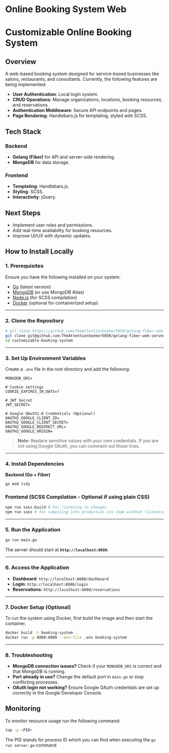 # Online Booking System Web

# Customizable Online Booking System  

## Overview  
A web-based booking system designed for service-based businesses like salons, restaurants, and consultants. Currently, the following features are being implemented:  

- **User Authentication**: Local login system.  
- **CRUD Operations**: Manage organizations, locations, booking resources, and reservations.  
- **Authentication Middleware**: Secure API endpoints and pages.  
- **Page Rendering**: Handlebars.js for templating, styled with SCSS.  

## Tech Stack  

### Backend  
- **Golang (Fiber)** for API and server-side rendering.  
- **MongoDB** for data storage.  

### Frontend  
- **Templating**: Handlebars.js.  
- **Styling**: SCSS.  
- **Interactivity**: jQuery.  

## Next Steps  
- Implement user roles and permissions.  
- Add real-time availability for booking resources.  
- Improve UI/UX with dynamic updates. 

## How to Install Locally

### 1. Prerequisites  
Ensure you have the following installed on your system:  
- [Go](https://go.dev/dl/) (latest version)  
- [MongoDB](https://www.mongodb.com/try/download/community) (or use MongoDB Atlas)  
- [Node.js](https://nodejs.org/) (for SCSS compilation)  
- [Docker](https://www.docker.com/) (optional for containerized setup)  

---

### 2. Clone the Repository  
```sh
# git clone https://github.com/TheAttentionSeeker5050/golang-fiber-web-server-4-online-booking-system.git
git clone git@github.com:TheAttentionSeeker5050/golang-fiber-web-server-4-online-booking-system.git
cd customizable-booking-system
```

---

### 3. Set Up Environment Variables  
Create a `.env` file in the root directory and add the following:  

```env
MONGODB_URI=

# Cookie settings
COOKIE_EXPIRES_IN_DAYS=7

# JWT Secret
JWT_SECRET=

# Google OAuth2.0 Credentials (Optional)
OAUTH2_GOOGLE_CLIENT_ID=
OAUTH2_GOOGLE_CLIENT_SECRET=
OAUTH2_GOOGLE_REDIRECT_URL=
OAUTH2_GOOGLE_ORIGIN=
```

> **Note:** Replace sensitive values with your own credentials. If you are not using Google OAuth, you can comment out those lines.

---

### 4. Install Dependencies  
**Backend (Go + Fiber)**  
```sh
go mod tidy
```

### Frontend (SCSS Compilation - Optional if using plain CSS)  
```sh
npm run sass:build # For listening to changes
npm run sass # for compiling into production css code without listening to changes
```

---

### 5. Run the Application  
```sh
go run main.go
```
The server should start at **`http://localhost:8080`**.

---

### 6. Access the Application  
- **Dashboard**: `http://localhost:8080/dashboard`  
- **Login**: `http://localhost:8080/login`  
- **Reservations**: `http://localhost:8080/reservations`  

---

### 7. Docker Setup (Optional)  
To run the system using Docker, first build the image and then start the container.  

```sh
docker build -t booking-system .
docker run -p 8080:8080 --env-file .env booking-system
```

---

### 8. Troubleshooting  
- **MongoDB connection issues?** Check if your `MONGODB_URI` is correct and that MongoDB is running.  
- **Port already in use?** Change the default port in `main.go` or stop conflicting processes.  
- **OAuth login not working?** Ensure Google OAuth credentials are set up correctly in the Google Developer Console.  

## Monitoring
To monitor resource usage run the following command: 
```sh
top -p <PID>
```

The PID stands for process ID which you can find when executing the `go run server.go` command